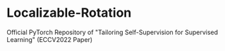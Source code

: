 # Localizable-Rotation
Official PyTorch Repository of "Tailoring Self-Supervision for Supervised Learning" (ECCV2022 Paper)
